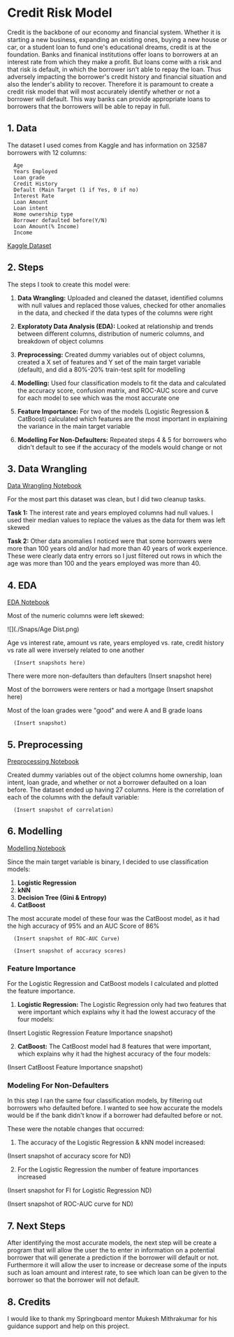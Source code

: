 # Credit Risk Model

Credit is the backbone of our economy and financial system. Whether it is starting a new business, expanding an existing ones, buying a new house or car, or a student loan to fund one's educational dreams, credit is at the foundation. Banks and finanical institutions offer loans to borrowers at an interest rate from which they make a profit. But loans come with a risk and that risk is default, in which the borrower isn't able to repay the loan. Thus adversely impacting the borrower's credit history and financial situation and also the lender's ability to recover. Therefore it is paramount to create a credit risk model that will most accurately identify whether or not a borrower will default. This way banks can provide appropriate loans to borrowers that the borrowers will be able to repay in full.

## 1. Data

The dataset I used comes from Kaggle and has information on 32587 borrowers with 12 columns:

      Age
      Years Employed
      Loan grade
      Credit History
      Default (Main Target (1 if Yes, 0 if no)
      Interest Rate
      Loan Amount
      Loan intent
      Home ownership type
      Borrower defaulted before(Y/N)
      Loan Amount(% Income)
      Income
      
[Kaggle Dataset](https://www.kaggle.com/datasets/laotse/credit-risk-dataset?select=credit_risk_dataset.csv)

## 2. Steps

The steps I took to create this model were:

1. **Data Wrangling:** Uploaded and cleaned the dataset, identified columns with null values and replaced those values, checked for other anomalies in the data, and checked if the data types of the columns were right

2. **Exploratoty Data Analysis (EDA):** Looked at relationship and trends between different columns, distribution of numeric columns, and breakdown of object columns

3. **Preprocessing:** Created dummy variables out of object columns, created a X set of features and Y set of the main target variable (default), and did a 80%-20% train-test split for modelling

4. **Modelling:** Used four classification models to fit the data and calculated the accuracy score, confusion matrix, and ROC-AUC score and curve for each model to see which was the most accurate one

5. **Feature Importance:** For two of the models (Logistic Regression & CatBoost) calculated which features are the most important in explaining the variance in the main target variable 

6. **Modelling For Non-Defaulters:** Repeated steps 4 & 5 for borrowers who didn't default to see if the accuracy of the models would change or not


## 3. Data Wrangling 

[Data Wrangling Notebook](https://github.com/apawar93/Data-Science-Capstone-Project/blob/main/Capstone%20-%20Data%20Wrangling.ipynb)

For the most part this dataset was clean, but I did two cleanup tasks.

**Task 1:** The interest rate and years employed columns had null values. I used their median values to replace the values as the data for them was left skewed

**Task 2:** Other data anomalies I noticed were that some borrowers were more than 100 years old and/or had more than 40 years of work experience. These were clearly data entry errors so I just filtered out rows in which the age was more than 100 and the years employed was more than 40. 


## 4. EDA

[EDA Notebook](https://github.com/apawar93/Data-Science-Capstone-Project/blob/main/Capstone%20-%20EDA.ipynb)

Most of the numeric columns were left skewed:

![](./Snaps/Age Dist.png)



Age vs interest rate, amount vs rate, years employed vs. rate, credit history vs rate all were inversely related to one another

      (Insert snapshots here)

There were more non-defaulters than defaulters
   (Insert snapshot here)


Most of the borrowers were renters or had a mortgage 
      (Insert snapshot here)


Most of the loan grades were "good" and were A and B grade loans

      (Insert snapshot)



## 5. Preprocessing

[Preprocessing Notebook](https://github.com/apawar93/Data-Science-Capstone-Project/blob/main/Capstone%20-%20Pre-Processing%20%26%20Data%20Training.ipynb)

Created dummy variables out of the object columns home ownership, loan intent, loan grade, and whether or not a borrower defaulted on a loan before. The dataset ended up having 27 columns. Here is the correlation of each of the columns with the default variable:

      (Insert snapshot of correlation)


## 6. Modelling

[Modelling Notebook](https://github.com/apawar93/Data-Science-Capstone-Project/blob/main/Capstone%20-%20Modeling.ipynb)

Since the main target variable is binary, I decided to use classification models:

1. **Logistic Regression**
2. **kNN**
3. **Decision Tree (Gini & Entropy)**
4. **CatBoost**

The most accurate model of these four was the CatBoost model, as it had the high accuracy of 95% and an AUC Score of 86%

      (Insert snapshot of ROC-AUC Curve)
      
      (Insert snapshot of accuracy scores)



### Feature Importance

For the Logistic Regression and CatBoost models I calculated and plotted the feature importance.

1. **Logistic Regression:** The Logistic Regression only had two features that were important which explains why it had the lowest accuracy of the four models:

(Insert Logistic Regression Feature Importance snapshot)
            
2. **CatBoost:** The CatBoost model had 8 features that were important, which explains why it had the highest accuracy of the four models:

(Insert CatBoost Feature Importance snapshot)

### Modeling For Non-Defaulters

In this step I ran the same four classification models, by filtering out borrowers who defaulted before. I wanted to see how accurate the models would be if the bank didn't know if a borrower had defaulted before or not.

These were the notable changes that occurred:

1. The accuracy of the Logistic Regression & kNN model increased:

(Insert snapshot of accuracy score for ND)

2. For the Logistic Regression the number of feature importances increased

(Insert snapshot for FI for Logistic Regression ND)

(Insert snapshot of ROC-AUC curve for ND)


## 7. Next Steps

After identifying the most accurate models, the next step will be create a program that will allow the user the to enter in information on a potential borrower that will generate a prediction if the borrower will default or not. Furthermore it will allow the user to increase or decrease some of the inputs such as loan amount and interest rate, to see which loan can be given to the borrower so that the borrower will not default.

## 8. Credits

I would like to thank my Springboard mentor Mukesh Mithrakumar for his guidance support and help on this project.
